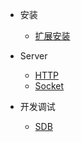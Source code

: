 * 安装

  * [扩展安装](zh-cn/install.md)

* Server

  * [HTTP](zh-cn/server/http.md)
  * [Socket](zh-cn/server/socket.md)

* 开发调试

  * [SDB](zh-cn/tools/sdb.md)